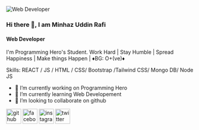 ![Web Developer](https://scontent.fcgp27-1.fna.fbcdn.net/v/t1.6435-9/163962626_100231582176514_7865399933369960580_n.jpg?_nc_cat=107&ccb=1-5&_nc_sid=e3f864&_nc_eui2=AeFL9Y_1JPIV2FtOQji0Tj82imFMUN4NJ4SKYUxQ3g0nhECsqHyMcC_sINtrFFFOhpupmuqRFRv0YMllxFALQoG1&_nc_ohc=gH3m0B1k0wkAX9sQcxF&tn=9dp4NE2QLeCOdLc0&_nc_ht=scontent.fcgp27-1.fna&oh=7b4b607130a37a210483434e4126656d&oe=61C25E38)
### Hi there 👋, I am Minhaz Uddin Rafi
#### Web Developer
I'm Programming Hero's Student. Work Hard | Stay Humble | Spread Happiness | Make things Happen | ♦BG: O+(ve)♦

Skills:  REACT / JS / HTML / CSS/ Bootstrap /Tailwind CSS/ Mongo DB/ Node JS

- 🔭 I’m currently working on Programming Hero 
- 🌱 I’m currently learning Web Developement 
- 👯 I’m looking to collaborate on github 


[<img src='https://cdn.jsdelivr.net/npm/simple-icons@3.0.1/icons/github.svg' alt='github' height='40'>](https://github.com/https://github.com/minhazuddin10)  [<img src='https://cdn.jsdelivr.net/npm/simple-icons@3.0.1/icons/facebook.svg' alt='facebook' height='40'>](https://www.facebook.com/https://www.facebook.com/profile.php?id=100041975252783)  [<img src='https://cdn.jsdelivr.net/npm/simple-icons@3.0.1/icons/instagram.svg' alt='instagram' height='40'>](https://www.instagram.com/https://www.instagram.com/minhazuddinrafi/?hl=en/)  [<img src='https://cdn.jsdelivr.net/npm/simple-icons@3.0.1/icons/twitter.svg' alt='twitter' height='40'>](https://twitter.com/https://twitter.com/MinhazUddinRafi)  



